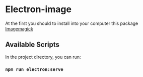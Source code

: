 # Electron-image
At the first you should to install into your computer this package [Imagemagick](https://imagemagick.org/script/download.php)

## Available Scripts

In the project directory, you can run:

### `npm run electron:serve`
